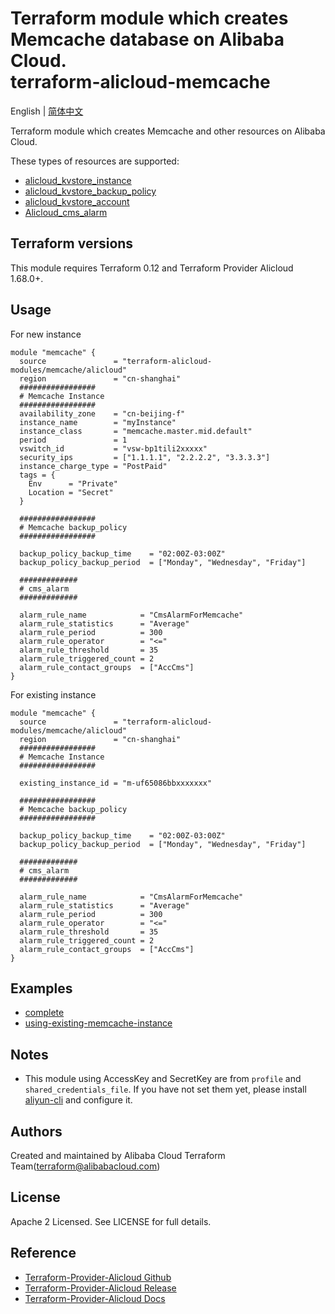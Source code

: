 Terraform module which creates Memcache database on Alibaba Cloud.  
terraform-alicloud-memcache
==================================================================================

English | [简体中文](https://github.com/terraform-alicloud-modules/terraform-alicloud-memcache/blob/master/README-CN.md)

Terraform module which creates Memcache and other resources on Alibaba Cloud.

These types of resources are supported:

* [alicloud_kvstore_instance](https://www.terraform.io/docs/providers/alicloud/r/kvstore_instances.html)
* [alicloud_kvstore_backup_policy](https://www.terraform.io/docs/providers/alicloud/r/kvstore_backup_policy.html)
* [alicloud_kvstore_account](https://www.terraform.io/docs/providers/alicloud/r/kvstore_account.html)
* [Alicloud_cms_alarm](https://www.terraform.io/docs/providers/alicloud/r/cms_alarm.html)

## Terraform versions

This module requires Terraform 0.12 and Terraform Provider Alicloud 1.68.0+.

Usage
-----
    
For new instance
    
```hcl
module "memcache" {
  source               = "terraform-alicloud-modules/memcache/alicloud"
  region               = "cn-shanghai"
  #################
  # Memcache Instance
  #################
  availability_zone    = "cn-beijing-f"
  instance_name        = "myInstance"
  instance_class       = "memcache.master.mid.default"
  period               = 1
  vswitch_id           = "vsw-bp1tili2xxxxx"
  security_ips         = ["1.1.1.1", "2.2.2.2", "3.3.3.3"]
  instance_charge_type = "PostPaid"
  tags = {
    Env      = "Private"
    Location = "Secret"
  }

  #################
  # Memcache backup_policy
  #################

  backup_policy_backup_time    = "02:00Z-03:00Z"
  backup_policy_backup_period  = ["Monday", "Wednesday", "Friday"]

  #############
  # cms_alarm
  #############

  alarm_rule_name            = "CmsAlarmForMemcache"
  alarm_rule_statistics      = "Average"
  alarm_rule_period          = 300
  alarm_rule_operator        = "<="
  alarm_rule_threshold       = 35
  alarm_rule_triggered_count = 2
  alarm_rule_contact_groups  = ["AccCms"]
}
```

For existing instance 

```hcl
module "memcache" {
  source               = "terraform-alicloud-modules/memcache/alicloud"
  region               = "cn-shanghai"
  #################
  # Memcache Instance
  #################

  existing_instance_id = "m-uf65086bbxxxxxxx"

  #################
  # Memcache backup_policy
  #################

  backup_policy_backup_time    = "02:00Z-03:00Z"
  backup_policy_backup_period  = ["Monday", "Wednesday", "Friday"]

  #############
  # cms_alarm
  #############

  alarm_rule_name            = "CmsAlarmForMemcache"
  alarm_rule_statistics      = "Average"
  alarm_rule_period          = 300
  alarm_rule_operator        = "<="
  alarm_rule_threshold       = 35
  alarm_rule_triggered_count = 2
  alarm_rule_contact_groups  = ["AccCms"]
}
```

## Examples

* [complete](https://github.com/terraform-alicloud-modules/terraform-alicloud-memcache/tree/master/examples/complete)
* [using-existing-memcache-instance](https://github.com/terraform-alicloud-modules/terraform-alicloud-memcache/tree/master/examples/using-existing-memcache-instance)

## Notes

* This module using AccessKey and SecretKey are from `profile` and `shared_credentials_file`.
If you have not set them yet, please install [aliyun-cli](https://github.com/aliyun/aliyun-cli#installation) and configure it.


Authors
---------
Created and maintained by Alibaba Cloud Terraform Team(terraform@alibabacloud.com)

License
----
Apache 2 Licensed. See LICENSE for full details.

Reference
---------
* [Terraform-Provider-Alicloud Github](https://github.com/terraform-providers/terraform-provider-alicloud)
* [Terraform-Provider-Alicloud Release](https://releases.hashicorp.com/terraform-provider-alicloud/)
* [Terraform-Provider-Alicloud Docs](https://www.terraform.io/docs/providers/alicloud/index.html)

